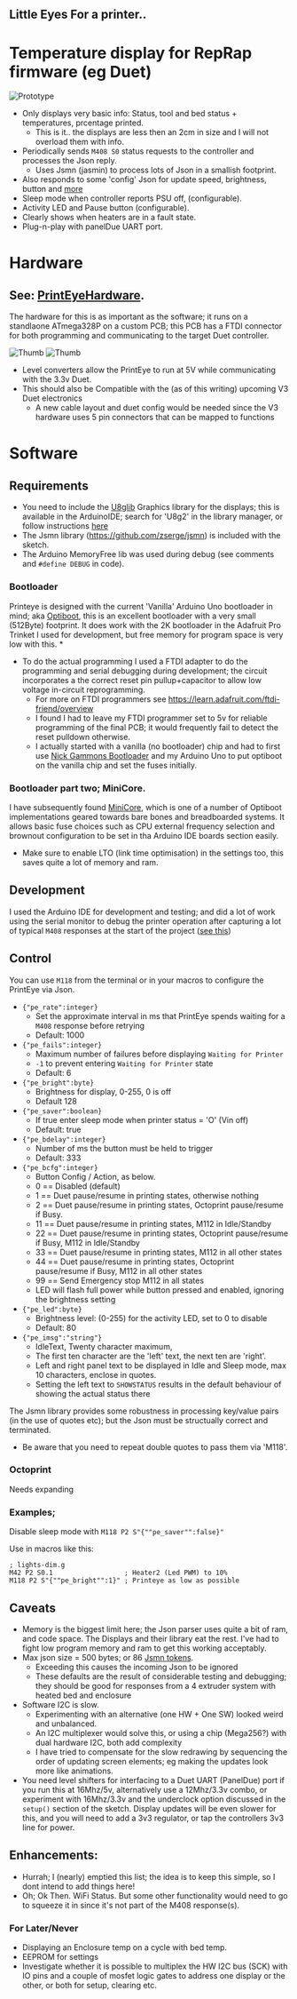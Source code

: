 ## Little Eyes For a printer..
# Temperature display for RepRap firmware (eg Duet)

![Prototype](./images/assembled-running.jpg)

* Only displays very basic info: Status, tool and bed status + temperatures, prcentage printed.
  * This is it.. the displays are less then an 2cm in size and I will not overload them with info.
* Periodically sends `M408 S0` status requests to the controller and processes the Json reply.
  * Uses Jsmn (jasmin) to process lots of Json in a smallish footprint.
* Also responds to some 'config' Json for update speed, brightness, button and [more](#control)
* Sleep mode when controller reports PSU off, (configurable).
* Activity LED and Pause button (configurable).
* Clearly shows when heaters are in a fault state.
* Plug-n-play with panelDue UART port.

# Hardware
## See: [PrintEyeHardware](https://github.com/easytarget/PrintEyeHardware).
The hardware for this is as important as the software; it runs on a standlaone ATmega328P on a custom PCB; this PCB has a FTDI connector for both programming and communicating to the target Duet controller.

![Thumb](./images/PrintEye-Schematic-thumb.png "Full Schematics in Hardware repo") ![Thumb](./images/PrintEye-pcb-thumb.jpg "Full KiCad files in Hardware repo")

* Level converters allow the PrintEye to run at 5V while communicating with the 3.3v Duet.
* This should also be Compatible with the (as of this writing) upcoming V3 Duet electronics
  * A new cable layout and duet config would be needed since the V3 hardware uses 5 pin connectors that can be mapped to functions

# Software
## Requirements 
* You need to include the [U8glib](https://github.com/olikraus/u8g2/) Graphics library for the displays; this is available in the ArduinoIDE; search for 'U8g2' in the library manager, or follow instructions [here](https://github.com/olikraus/u8g2/wiki) 
* The Jsmn library (https://github.com/zserge/jsmn) is included with the sketch.
* The Arduino MemoryFree lib was used during debug (see comments and `#define DEBUG` in code).
### Bootloader
Printeye is designed with the current 'Vanilla' Arduino Uno bootloader in mind; aka [Optiboot](https://github.com/Optiboot/optiboot), this is an excellent bootloader with a very small (512Byte) footprint.
It does work with the 2K bootloader in the Adafruit Pro Trinket I used for development, but free memory for program space is very low with this.
*
* To do the actual programming I used a FTDI adapter to do the programming and serial debugging during development; the circuit incorporates a the correct reset pin pullup+capacitor to allow low voltage in-circuit reprogramming.
  * For more on FTDI programmers see https://learn.adafruit.com/ftdi-friend/overview
  * I found I had to leave my FTDI programmer set to 5v for reliable programming of the final PCB; it would frequently fail to detect the reset pulldown otherwise.
  * I actually started with a vanilla (no bootloader) chip and had to first use [Nick Gammons Bootloader](http://www.gammon.com.au/bootloader) and my Arduino Uno to put optiboot on the vanilla chip and set the fuses initially.
### Bootloader part two; MiniCore.
I have subsequently found [MiniCore](https://github.com/MCUdude/MiniCore), which is one of a number of Optiboot implementations geared towards bare bones and breadboarded systems. It allows basic fuse choices such as CPU external frequency selection and brownout configuration to be set in tha Arduino IDE boards section easily. 
* Make sure to enable LTO (link time optimisation) in the settings too, this saves quite a lot of memory and ram.

## Development
I used the Arduino IDE for development and testing; and did a lot of work using the serial monitor to debug the printer operation after capturing a lot of typical `M408` responses at the start of the project ([see this](./tools/M408log.txt))

## Control
You can use `M118` from the terminal or in your macros to configure the PrintEye via Json.

* `{"pe_rate":integer}`
  * Set the approximate interval in ms that PrintEye spends waiting for a `M408` response before retrying
  * Default: 1000
* `{"pe_fails":integer}`
  * Maximum number of failures before displaying `Waiting for Printer`
  * `-1` to prevent entering `Waiting for Printer` state
  * Default: 6
* `{"pe_bright":byte}`
  * Brightness for display, 0-255, 0 is off
  * Default 128
* `{"pe_saver":boolean}`
  * If true enter sleep mode when printer status = 'O' (Vin off)
  * Default: true
* `{"pe_bdelay":integer}`
  * Number of ms the button must be held to trigger
  * Default: 333
* `{"pe_bcfg":integer}`
  * Button Config / Action, as below.
   *  0 == Disabled (default)
   *  1 == Duet pause/resume in printing states, otherwise nothing
   *  2 == Duet pause/resume in printing states, Octoprint pause/resume if Busy.
   * 11 == Duet pause/resume in printing states, M112 in Idle/Standby
   * 22 == Duet pause/resume in printing states, Octoprint pause/resume if Busy, M112 in Idle/Standby
   * 33 == Duet pause/resume in printing states, M112 in all other states
   * 44 == Duet pause/resume in printing states, Octoprint pause/resume if Busy, M112 in all other states
   * 99 == Send Emergency stop M112 in all states
  * LED will flash full power while button pressed and enabled, ignoring the brightness setting
* `{"pe_led":byte}`
  * Brightness level: (0-255) for the activity LED, set to 0 to disable
  * Default: 80
* `{"pe_imsg":"string"}`
  * IdleText, Twenty character maximum, 
  * The first ten character are the 'left' text, the next ten are 'right'.
  * Left and right panel text to be displayed in Idle and Sleep mode, max 10 characters, enclose in quotes.
  * Setting the left text to `SHOWSTATUS` results in the default behaviour of showing the actual status there

The Jsmn library provides some robustness in processing key/value pairs (in the use of quotes etc); but the Json must be structually correct and terminated.
* Be aware that you need to repeat double quotes to pass them via 'M118'.

### Octoprint
Needs expanding

### Examples; 
Disable sleep mode with `M118 P2 S"{""pe_saver"":false}"`

Use in macros like this:

```
; lights-dim.g
M42 P2 S0.1                  ; Heater2 (Led PWM) to 10%
M118 P2 S"{""pe_bright"":1}" ; Printeye as low as possible
```

## Caveats
* Memory is the biggest limit here; the Json parser uses quite a bit of ram, and code space. The Displays and their library eat the rest. I've had to fight low program memory and ram to get this working acceptably.
* Max json size = 500 bytes; or 86 [Jsmn tokens](https://github.com/zserge/jsmn#design).
  * Exceeding this causes the incoming Json to be ignored 
  * These defaults are the result of considerable testing and debugging; they should be good for responses from a 4 extruder system with heated bed and enclosure
* Software I2C is slow. 
  * Experimenting with an alternative (one HW + One SW) looked weird and unbalanced.
  * An I2C multiplexer would solve this, or using a chip (Mega256?) with dual hardware I2C, both add complexity
  * I have tried to compensate for the slow redrawing by sequencing the order of updating screen elements; eg making the updates look more like animations.
* You need level shifters for interfacing to a Duet UART (PanelDue) port if you run this at 16Mhz/5v, alternatively use a 12Mhz/3.3v combo, or experiment with 16Mhz/3.3v and the underclock option discussed in the `setup()` section of the sketch. Display updates will be even slower for this, and you will need to add a 3v3 regulator, or tap the controllers 3v3 line for power.

## Enhancements: 
* Hurrah; I (nearly) emptied this list; the idea is to keep this simple, so I dont intend to add things here!
* Oh; Ok Then. WiFi Status. But some other functionality would need to go to squeeze it in since it's not part of the M408 response(s).


### For Later/Never
* Displaying an Enclosure temp on a cycle with bed temp.
* EEPROM for settings
* Investigate whether it is possible to multiplex the HW I2C bus (SCK) with IO pins and a couple of mosfet logic gates to address one display or the other, or both for setup, clearing etc. 
